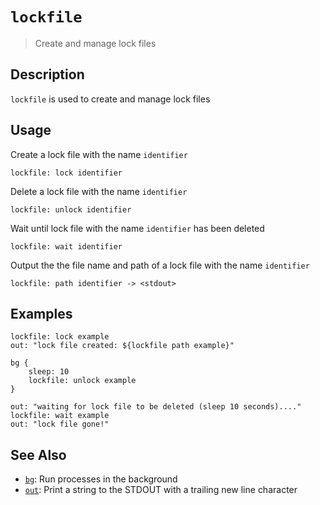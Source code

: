 # `lockfile`

> Create and manage lock files

## Description

`lockfile` is used to create and manage lock files

## Usage

Create a lock file with the name `identifier`

```
lockfile: lock identifier
```

Delete a lock file with the name `identifier`

```
lockfile: unlock identifier
```

Wait until lock file with the name `identifier` has been deleted

```
lockfile: wait identifier
```

Output the the file name and path of a lock file with the name `identifier`

```
lockfile: path identifier -> <stdout>
```

## Examples

```
lockfile: lock example
out: "lock file created: ${lockfile path example}"

bg {
    sleep: 10
    lockfile: unlock example
}

out: "waiting for lock file to be deleted (sleep 10 seconds)...."
lockfile: wait example
out: "lock file gone!"
```

## See Also

* [`bg`](../commands/bg.md):
  Run processes in the background
* [`out`](../commands/out.md):
  Print a string to the STDOUT with a trailing new line character